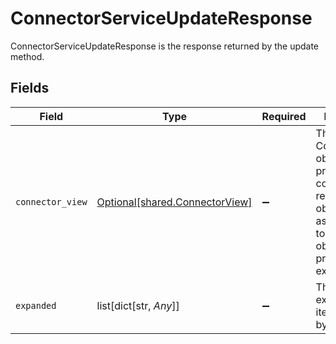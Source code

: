 # ConnectorServiceUpdateResponse

ConnectorServiceUpdateResponse is the response returned by the update method.


## Fields

| Field                                                                                                                         | Type                                                                                                                          | Required                                                                                                                      | Description                                                                                                                   |
| ----------------------------------------------------------------------------------------------------------------------------- | ----------------------------------------------------------------------------------------------------------------------------- | ----------------------------------------------------------------------------------------------------------------------------- | ----------------------------------------------------------------------------------------------------------------------------- |
| `connector_view`                                                                                                              | [Optional[shared.ConnectorView]](undefined/models/shared/connectorview.md)                                                    | :heavy_minus_sign:                                                                                                            | The ConnectorView object provides a connector response object, as well as JSONPATHs to related objects provided by expanders. |
| `expanded`                                                                                                                    | list[dict[str, *Any*]]                                                                                                        | :heavy_minus_sign:                                                                                                            | The array of expanded items indicated by the request.                                                                         |